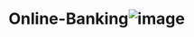 # Online-Banking![image](https://github.com/Ahmad61-6/Online-Banking/assets/130034466/74f326a9-dbd3-4b09-b903-e4a2e9ea7709)

